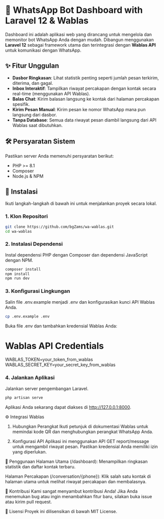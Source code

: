 # 🤖 WhatsApp Bot Dashboard with Laravel 12 & Wablas

Dashboard ini adalah aplikasi web yang dirancang untuk mengelola dan memonitor bot WhatsApp Anda dengan mudah. Dibangun menggunakan **Laravel 12** sebagai framework utama dan terintegrasi dengan **Wablas API** untuk komunikasi dengan WhatsApp.

## ✨ Fitur Unggulan

- **Dasbor Ringkasan**: Lihat statistik penting seperti jumlah pesan terkirim, diterima, dan gagal.
- **Inbox Interaktif**: Tampilkan riwayat percakapan dengan kontak secara real-time (menggunakan API Wablas).
- **Balas Chat**: Kirim balasan langsung ke kontak dari halaman percakapan spesifik.
- **Kirim Pesan Manual**: Kirim pesan ke nomor WhatsApp mana pun langsung dari dasbor.
- **Tanpa Database**: Semua data riwayat pesan diambil langsung dari API Wablas saat dibutuhkan.

## 🛠️ Persyaratan Sistem

Pastikan server Anda memenuhi persyaratan berikut:

- PHP >= 8.1
- Composer
- Node.js & NPM

## 🚀 Instalasi

Ikuti langkah-langkah di bawah ini untuk menjalankan proyek secara lokal.

### 1. Klon Repositori

```bash
git clone https://github.com/bgZams/wa-wablas.git
cd wa-wablas
```

### 2. Instalasi Dependensi
Instal dependensi PHP dengan Composer dan dependensi JavaScript dengan NPM.

```bash
composer install
npm install
npm run dev
```

### 3. Konfigurasi Lingkungan
Salin file .env.example menjadi .env dan konfigurasikan kunci API Wablas Anda.

```bash
cp .env.example .env
```

Buka file .env dan tambahkan kredensial Wablas Anda:

# Wablas API Credentials
WABLAS_TOKEN=your_token_from_wablas
WABLAS_SECRET_KEY=your_secret_key_from_wablas


### 4. Jalankan Aplikasi
Jalankan server pengembangan Laravel.

```bash
php artisan serve
```
Aplikasi Anda sekarang dapat diakses di http://127.0.0.1:8000.

⚙️ Integrasi Wablas
1. Hubungkan Perangkat
Ikuti petunjuk di dokumentasi Wablas untuk memindai kode QR dan menghubungkan perangkat WhatsApp Anda.

2. Konfigurasi API
Aplikasi ini menggunakan API GET report/message untuk mengambil riwayat pesan. Pastikan kredensial Anda memiliki izin yang diperlukan.

📝 Penggunaan
Halaman Utama (/dashboard): Menampilkan ringkasan statistik dan daftar kontak terbaru.

Halaman Percakapan (/conversation/{phone}): Klik salah satu kontak di halaman utama untuk melihat riwayat percakapan dan membalasnya.

🤝 Kontribusi
Kami sangat menyambut kontribusi Anda! Jika Anda menemukan bug atau ingin menambahkan fitur baru, silakan buka issue atau kirim pull request.

📜 Lisensi
Proyek ini dilisensikan di bawah MIT License.
